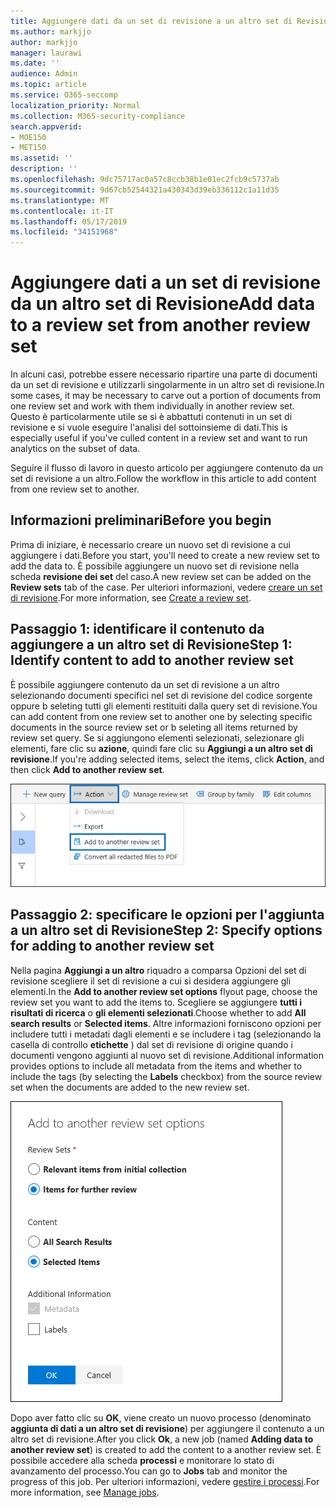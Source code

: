 ```yaml
---
title: Aggiungere dati da un set di revisione a un altro set di Revisione
ms.author: markjjo
author: markjjo
manager: laurawi
ms.date: ''
audience: Admin
ms.topic: article
ms.service: O365-seccomp
localization_priority: Normal
ms.collection: M365-security-compliance
search.appverid:
- MOE150
- MET150
ms.assetid: ''
description: ''
ms.openlocfilehash: 9dc75717ac0a57c8ccb38b1e01ec2fcb9c5737ab
ms.sourcegitcommit: 9d67cb52544321a430343d39eb336112c1a11d35
ms.translationtype: MT
ms.contentlocale: it-IT
ms.lasthandoff: 05/17/2019
ms.locfileid: "34151968"
---
```

# <a name="add-data-to-a-review-set-from-another-review-set"></a><span data-ttu-id="f2efe-102">Aggiungere dati a un set di revisione da un altro set di Revisione</span><span class="sxs-lookup"><span data-stu-id="f2efe-102">Add data to a review set from another review set</span></span>

<span data-ttu-id="f2efe-103">In alcuni casi, potrebbe essere necessario ripartire una parte di documenti da un set di revisione e utilizzarli singolarmente in un altro set di revisione.</span><span class="sxs-lookup"><span data-stu-id="f2efe-103">In some cases, it may be necessary to carve out a portion of documents from one review set and work with them individually in another review set.</span></span>  <span data-ttu-id="f2efe-104">Questo è particolarmente utile se si è abbattuti contenuti in un set di revisione e si vuole eseguire l'analisi del sottoinsieme di dati.</span><span class="sxs-lookup"><span data-stu-id="f2efe-104">This is especially useful if you've culled content in a review set and want to run analytics on the subset of data.</span></span>

<span data-ttu-id="f2efe-105">Seguire il flusso di lavoro in questo articolo per aggiungere contenuto da un set di revisione a un altro.</span><span class="sxs-lookup"><span data-stu-id="f2efe-105">Follow the workflow in this article to add content from one review set to another.</span></span>

## <a name="before-you-begin"></a><span data-ttu-id="f2efe-106">Informazioni preliminari</span><span class="sxs-lookup"><span data-stu-id="f2efe-106">Before you begin</span></span>

<span data-ttu-id="f2efe-107">Prima di iniziare, è necessario creare un nuovo set di revisione a cui aggiungere i dati.</span><span class="sxs-lookup"><span data-stu-id="f2efe-107">Before you start, you'll need to create a new review set to add the data to.</span></span>  <span data-ttu-id="f2efe-108">È possibile aggiungere un nuovo set di revisione nella scheda **revisione dei set** del caso.</span><span class="sxs-lookup"><span data-stu-id="f2efe-108">A new review set can be added on the **Review sets** tab of the case.</span></span> <span data-ttu-id="f2efe-109">Per ulteriori informazioni, vedere [creare un set di revisione](managing-review-sets.md#create-a-review-set).</span><span class="sxs-lookup"><span data-stu-id="f2efe-109">For more information, see [Create a review set](managing-review-sets.md#create-a-review-set).</span></span>

## <a name="step-1-identify-content-to-add-to-another-review-set"></a><span data-ttu-id="f2efe-110">Passaggio 1: identificare il contenuto da aggiungere a un altro set di Revisione</span><span class="sxs-lookup"><span data-stu-id="f2efe-110">Step 1: Identify content to add to another review set</span></span>

<span data-ttu-id="f2efe-111">È possibile aggiungere contenuto da un set di revisione a un altro selezionando documenti specifici nel set di revisione del codice sorgente oppure b seleting tutti gli elementi restituiti dalla query set di revisione.</span><span class="sxs-lookup"><span data-stu-id="f2efe-111">You can add content from one review set to another one by selecting specific documents in the source review set or b seleting all items returned by review set query.</span></span>  <span data-ttu-id="f2efe-112">Se si aggiungono elementi selezionati, selezionare gli elementi, fare clic su **azione**, quindi fare clic su **Aggiungi a un altro set di revisione**.</span><span class="sxs-lookup"><span data-stu-id="f2efe-112">If you're adding selected items, select the items, click **Action**, and then click **Add to another review set**.</span></span>

![Aggiungi a un altro set di Revisione](../media/64f2a4d4-eba3-4ab3-a3ba-d519feea3142.png)

## <a name="step-2-specify-options-for-adding-to-another-review-set"></a><span data-ttu-id="f2efe-114">Passaggio 2: specificare le opzioni per l'aggiunta a un altro set di Revisione</span><span class="sxs-lookup"><span data-stu-id="f2efe-114">Step 2: Specify options for adding to another review set</span></span>

<span data-ttu-id="f2efe-115">Nella pagina **Aggiungi a un altro** riquadro a comparsa Opzioni del set di revisione scegliere il set di revisione a cui si desidera aggiungere gli elementi.</span><span class="sxs-lookup"><span data-stu-id="f2efe-115">In the **Add to another review set options** flyout page, choose the review set you want to add the items to.</span></span> <span data-ttu-id="f2efe-116">Scegliere se aggiungere **tutti i risultati di ricerca** o **gli elementi selezionati**.</span><span class="sxs-lookup"><span data-stu-id="f2efe-116">Choose whether to add **All search results** or **Selected items**.</span></span>  <span data-ttu-id="f2efe-117">Altre informazioni forniscono opzioni per includere tutti i metadati dagli elementi e se includere i tag (selezionando la casella di controllo **etichette** ) dal set di revisione di origine quando i documenti vengono aggiunti al nuovo set di revisione.</span><span class="sxs-lookup"><span data-stu-id="f2efe-117">Additional information provides options to include all metadata from the items and whether to include the tags (by selecting the **Labels** checkbox) from the source review set when the documents are added to the new review set.</span></span>  

![Aggiungi a un altro set di Revisione](../media/6440ee44-68fd-44d7-b43a-3a477345525c.png)

<span data-ttu-id="f2efe-119">Dopo aver fatto clic su **OK**, viene creato un nuovo processo (denominato **aggiunta di dati a un altro set di revisione**) per aggiungere il contenuto a un altro set di revisione.</span><span class="sxs-lookup"><span data-stu-id="f2efe-119">After you click **Ok**, a new job (named **Adding data to another review set**) is created to add the content to a another review set.</span></span>  <span data-ttu-id="f2efe-120">È possibile accedere alla scheda **processi** e monitorare lo stato di avanzamento del processo.</span><span class="sxs-lookup"><span data-stu-id="f2efe-120">You can go to **Jobs** tab and monitor the progress of this job.</span></span> <span data-ttu-id="f2efe-121">Per ulteriori informazioni, vedere [gestire i processi](managing-jobs-ediscovery20.md).</span><span class="sxs-lookup"><span data-stu-id="f2efe-121">For more information, see [Manage jobs](managing-jobs-ediscovery20.md).</span></span>
